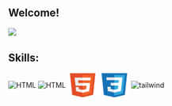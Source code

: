 ## Welcome!
<div style="display: inline-block">
<img height="180em" src="https://github-readme-stats.vercel.app/api?username=wessouzza&show_icons=true&theme=prussian&include_all_commits=true&count_private=true"/>

</div>

## Skills:
<div style='display: inline-block;'>
  
  <img align="center" alt="HTML" height="60" width="80" src="https://cdn.jsdelivr.net/gh/devicons/devicon/icons/java/java-original.svg" />
  
  <img align="center" alt="HTML" height="70" width="80" src="https://cdn.jsdelivr.net/gh/devicons/devicon/icons/spring/spring-original-wordmark.svg" />
                  
  <img align="center" alt="HTML" height="50" width="60" src="https://raw.githubusercontent.com/devicons/devicon/master/icons/html5/html5-original.svg">

 <img  align="center" alt="CSS" height="50" width="60" src="https://raw.githubusercontent.com/devicons/devicon/master/icons/css3/css3-original.svg">  
 
 <img align="center" alt="tailwind" height="50" width="60" src="https://cdn.jsdelivr.net/gh/devicons/devicon@latest/icons/tailwindcss/tailwindcss-original.svg">
 

 
</div>


